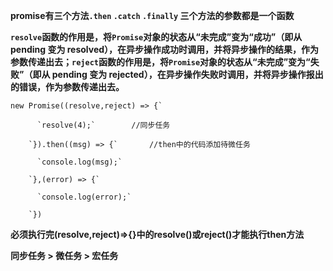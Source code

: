 **promise有三个方法`.then` `.catch` `.finally`	三个方法的参数都是一个函数**



**`resolve`函数的作用是，将`Promise`对象的状态从“未完成”变为“成功”（即从 pending 变为 resolved），在异步操作成功时调用，并将异步操作的结果，作为参数传递出去；`reject`函数的作用是，将`Promise`对象的状态从“未完成”变为“失败”（即从 pending 变为 rejected），在异步操作失败时调用，并将异步操作报出的错误，作为参数传递出去。**



```
new Promise((resolve,reject) => {`

​      `resolve(4);`		//同步任务

​    `}).then((msg) => {`		//then中的代码添加待微任务

​      `console.log(msg);`

​    `},(error) => {`

​      `console.log(error);`

​    `})
```

**必须执行完(resolve,reject)=>{}中的resolve()或reject()才能执行then方法**

**同步任务 > 微任务 > 宏任务**
